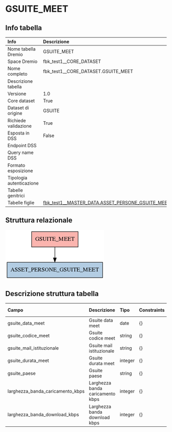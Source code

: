 # GSUITE_MEET

## Info tabella

| Info                     | Descrizione                                                                                                                     |
|:-------------------------|:--------------------------------------------------------------------------------------------------------------------------------|
| Nome tabella Dremio      | GSUITE_MEET                                                                                                                     |
| Space Dremio             | fbk_test1__CORE_DATASET                                                                                                         |
| Nome completo            | fbk_test1__CORE_DATASET.GSUITE_MEET                                                                                             |
| Descrizione tabella      |                                                                                                                                 |
| Versione                 | 1.0                                                                                                                             |
| Core dataset             | True                                                                                                                            |
| Dataset di origine       | GSUITE                                                                                                                          |
| Richiede validazione     | True                                                                                                                            |
| Esposta in DSS           | False                                                                                                                           |
| Endpoint DSS             |                                                                                                                                 |
| Query name DSS           |                                                                                                                                 |
| Formato esposizione      |                                                                                                                                 |
| Tipologia autenticazione |                                                                                                                                 |
| Tabelle genitrici        |                                                                                                                                 |
| Tabelle figlie           | [fbk_test1__MASTER_DATA.ASSET_PERSONE_GSUITE_MEET](/Documentation/fbk_test1__MASTER_DATA/ASSET_PERSONE_GSUITE_MEET/markdown.md) |

## Struttura relazionale

![GSUITE_MEET](./graph_png.png)

## Descrizione struttura tabella

| Campo                            | Descrizione                      | Tipo    | Constraints   | Linked data   | errors   |
|:---------------------------------|:---------------------------------|:--------|:--------------|:--------------|:---------|
| gsuite_data_meet                 | Gsuite data meet                 | date    | {}            |               | {}       |
| gsuite_codice_meet               | Gsuite codice meet               | string  | {}            |               | {}       |
| gsuite_mail_istituzionale        | Gsuite mail istituzionale        | string  | {}            |               | {}       |
| gsuite_durata_meet               | Gsuite durata meet               | integer | {}            |               | {}       |
| gsuite_paese                     | Gsuite paese                     | string  | {}            |               | {}       |
| larghezza_banda_caricamento_kbps | Larghezza banda caricamento kbps | integer | {}            |               | {}       |
| larghezza_banda_download_kbps    | Larghezza banda download kbps    | integer | {}            |               | {}       |
